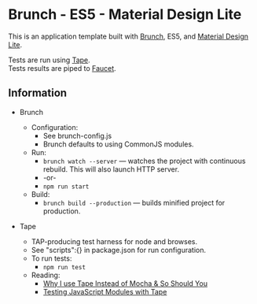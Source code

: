 # Brunch - ES5 - Material Design Lite 

This is an application template built with [Brunch](http://brunch.io), ES5, and [Material Design Lite](http://www.getmdl.io).

Tests are run using [Tape](https://github.com/substack/tape).  
Tests results are piped to [Faucet](https://github.com/substack/faucet).

## Information

* Brunch
    * Configuration: 
    	* See brunch-config.js
    	* Brunch defaults to using CommonJS modules.
	* Run:
		* `brunch watch --server` — watches the project with continuous rebuild. This will also launch HTTP server.
		* -or-
		* `npm run start`
	* Build:
    	* `brunch build --production` — builds minified project for production.
    	
* Tape
	* TAP-producing test harness for node and browses.
	* See "scripts":{} in package.json for run configuration.
	* To run tests:
		* `npm run test`
	* Reading:
		* [Why I use Tape Instead of Mocha & So Should You](https://medium.com/javascript-scene/why-i-use-tape-instead-of-mocha-so-should-you-6aa105d8eaf4#.71rnxb1c9)
		* [Testing JavaScript Modules with Tape](https://ponyfoo.com/articles/testing-javascript-modules-with-tape)